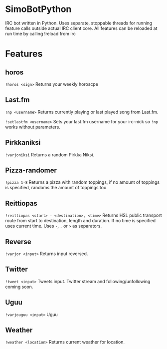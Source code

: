 SimoBotPython
=============

IRC bot written in Python. Uses separate, stoppable threads for running feature calls outside actual IRC client core. All features can be reloaded at run time by calling !reload from irc


Features
========

horos
-----

`!horos <sign>` Returns your weekly horoscpe

Last.fm
-------

`!np <username>` Returns currently playing or last played song from Last.fm.

`!setlastfm <username>` Sets your last.fm username for your irc-nick so `!np` works without parameters.

Pirkkaniksi
-----------

`!varjoniksi` Returns a random Pirkka Niksi.

Pizza-randomer
--------------

`!pizza 1-8` Returns a pizza with random toppings, if no amount of toppings is specified, randoms the amount of toppings too.

Reittiopas
----------

`!reittiopas <start> - <destination>, <time>` Returns HSL public transport route from start to destination, length and duration. If no time is specified uses current time. Uses `-`, `,` or `>` as separators.

Reverse
-------

`!varjor <input>` Returns input reversed.

Twitter
-------

`!tweet <input>` Tweets input. Twitter stream and following/unfollowing coming soon.

Uguu
----

`!varjouguu <input>` Uguu

Weather
-------

`!weather <location>` Returns current weather for location.
